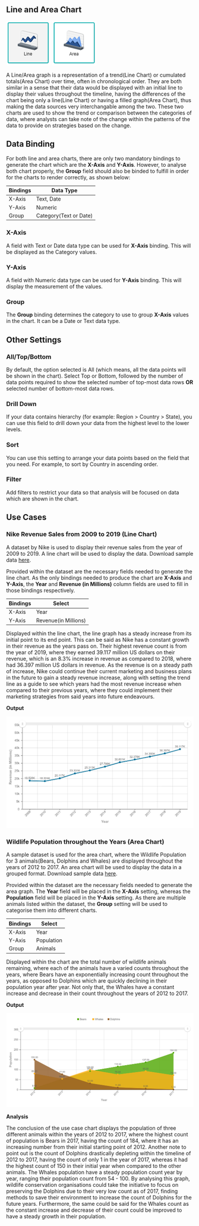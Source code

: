 ## Line and Area Chart

![Line](./images/area-line-graph/linechart.PNG) ![Area](./images/area-line-graph/areachart.PNG)

A Line/Area graph is a representation of a trend(Line Chart) or cumulated totals(Area Chart) over time, often in chronological order. They are both similar in a sense that their data would be displayed with an initial line to display their values throughout the timeline, having the differences of the chart being only a line(Line Chart) or having a filled graph(Area Chart), thus making the data sources very interchangable among the two. These two charts are used to show the trend or comparison between the categories of data, where analysts can take note of the change within the patterns of the data to provide on strategies based on the change.

## Data Binding

For both line and area charts, there are only two mandatory bindings to generate the chart which are the **X-Axis** and **Y-Axis**. However, to analyse both chart properly, the **Group** field should also be binded to fulfill in order for the charts to render correctly, as shown below:

|Bindings|Data Type|
|---|---|
|X-Axis|Text, Date|
|Y-Axis|Numeric|
|Group|Category(Text or Date)|

### X-Axis

A field with Text or Date data type can be used for **X-Axis** binding. This will be displayed as the Category values.

### Y-Axis

A field with Numeric data type can be used for **Y-Axis** binding. This will display the measurement of the values.

### Group

The **Group** binding determines the category to use to group **X-Axis** values in the chart. It can be a Date or Text data type.

## Other Settings

### All/Top/Bottom

By default, the option selected is All (which means, all the data points will be shown in the chart). Select Top or Bottom, followed by the number of data points required to show the selected number of top-most data rows **OR** selected number of bottom-most data rows.

### Drill Down

If your data contains hierarchy (for example: Region > Country > State), you can use this field to drill down your data from the highest level to the lower levels.

### Sort

You can use this setting to arrange your data points based on the field that you need. For example, to sort by Country in ascending order.

### Filter

Add filters to restrict your data so that analysis will be focused on data which are shown in the chart.

## Use Cases
### Nike Revenue Sales from 2009 to 2019 (Line Chart)
A dataset by Nike is used to display their revenue sales from the year of 2009 to 2019. A line chart will be used to display the data. Download sample data [here](./sample-data/area-line-graph/nike-revenue-worldwide.xlsx).

Provided within the dataset are the necessary fields needed to generate the line chart. As the only bindings needed to produce the chart are **X-Axis** and **Y-Axis**, the **Year** and **Revenue (in Millions)** column fields are used to fill in those bindings respectively.

|Bindings|Select|
|---|---|
|X-Axis|Year|
|Y-Axis|Revenue(in Millions)|

Displayed within the line chart, the line graph has a steady increase from its initial point to its end point. This can be said as Nike has a constant growth in their revenue as the years pass on. Their highest revenue count is from the year of 2019, where they earned 39.117 million US dollars on their revenue, which is an 8.3% increase in revenue as compared to 2018, where had 36.397 million US dollars in revenue. As the revenue is on a steady path of increase, Nike could continue their current marketing and business plans in the future to gain a steady revenue increase, along with setting the trend line as a guide to see which years had the most revenue increase when compared to their previous years, where they could implement their marketing strategies from said years into future endeavours.

**Output**

![Nike Revenue](./images/area-line-graph/output-1.PNG)

### Wildlife Population throughout the Years (Area Chart)
A sample dataset is used for the area chart, where the Wildlife Population for 3 animals(Bears, Dolphins and Whales) are displayed throughout the years of 2012 to 2017. An area chart will be used to display the data in a grouped format. Download sample data [here](./sample-data/area-line-graph/Wildlife_Population.xlsx).

Provided within the dataset are the necessary fields needed to generate the area graph. The **Year** field will be placed in the **X-Axis** setting, whereas the **Population** field will be placed in the **Y-Axis** setting. As there are multiple animals listed within the dataset, the **Group** setting will be used to categorise them into different charts.

|Bindings|Select|
|---|---|
|X-Axis|Year|
|Y-Axis|Population|
|Group|Animals|

Displayed within the chart are the total number of wildlife animals remaining, where each of the animals have a varied counts throughout the years, where Bears have an exponentially increasing count throughout the years, as opposed to Dolphins which are quickly declining in their population year after year. Not only that, the Whales have a constant increase and decrease in their count throughout the years of 2012 to 2017.

**Output**

![Wildlife Population](./images/area-line-graph/output-2.PNG)

**Analysis**

The conclusion of the use case chart displays the population of three different animals within the years of 2012 to 2017, where the highest count of population is Bears in 2017, having the count of 184, where it has an increasing number from their initial starting point of 2012. Another note to point out is the count of Dolphins drastically depleting within the timeline of 2012 to 2017, having the count of only 1 in the year of 2017, whereas it had the highest count of 150 in their initial year when compared to the other animals. The Whales population have a steady population count year by year, ranging their population count from 54 - 100. By analysing this graph, wildlife conservation organisations could take the initiative to focus on preserving the Dolphins due to their very low count as of 2017, finding methods to save their environment to increase the count of Dolphins for the future years. Furthermore, the same could be said for the Whales count as the constant increase and decrease of their count could be improved to have a steady growth in their population.